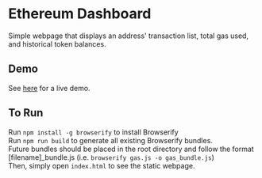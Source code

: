 # Ethereum Dashboard
Simple webpage that displays an address' transaction list, total gas used, and historical token balances.

## Demo
See [here]() for a live demo.

## To Run 
Run `npm install -g browserify` to install Browserify  
Run `npm run build` to generate all existing Browserify bundles.    
Future bundles should be placed in the root directory and follow the format [filename]_bundle.js (i.e. `browserify gas.js -o gas_bundle.js`)  
Then, simply open `index.html` to see the static webpage.
